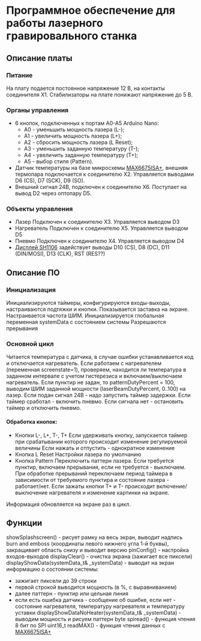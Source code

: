 # Программное обеспечение для работы лазерного гравировального станка
## Описание платы
### Питание
На плату подается постоянное напряжение 12 В, на контакты соединителя X1. Стабилизаторы на плате понижают напряжение до 5 В.
### Органы управления
- 6 кнопок, подключенных к портам А0-А5 Arduino Nano:
    - A0 - уменьшить мощность лазера (L-);
    - A1 - увеличить мощность лазера (L+);
    - A2 - сбросить мощность лазера (L Reset);
    - A3 - уменьшить заданную температуру (T-);
    - A4 - увеличить заданную температуру (T+);
    - A5 - выбор стиля (Pattern).
- Датчик температуры на базе микросхемы [MAX6675ISA+](https://www.chipdip.ru/product/max6675isa-2), внешняя термопара подключается к соединителю X2. Управляется выводами D6 (CS), D7 (SCK), D9 (SO).
- Внешний сигнал 24В, подключен к соединителю X6. Поступает на вывод D2 через оптопару D5.
### Объекты управления
- Лазер
Подключен к соединителю X3. Управляется выводом D3
- Нагреватель
Подключен к соединителю X5. Управляется выводом D5
- Пневмо
Подключен к соединителю X4. Управляется выводом D4
- [Дисплей SH1106](https://www.chipdip.ru/product/1.3inch-oled-b)
задействует выводы D10 (CS), D8 (DC), D11 (DIN/MOSI), D13 (CLK), RST (RES??)
## Описание ПО
### Инициализация
Инициализируются таймеры, конфигурируются входы-выходы, настраиваются подтяжки и кнопки. 
Показывается заставка на экране.
Настраивается частота ШИМ.
Инициализируется глобальная переменная systemData с состоянием системы
Разрешаются прерывания
### Основной цикл
Читается температура с датчика, в случае ошибки устанавливается код и отключается нагреватель. 
Если работаем с нагревателем (переменная screenstate=1), проверяем, находится ли температура в заданном интервале с учетом гистерезиса и включаем/выключаем нагреватель.
Если пунктир не задан, то patternDutyPercent = 100, выводим ШИМ заданной мощности (laserBeamDutyPercent, 0..100) на лазер. 
Если подан сигнал 24В - надо запустить таймер задержки. Если таймер сработал - включить пневмо.
Если сигнала нет - остановить таймер и отключить пневмо. 
#### Обработка кнопок:
- Кнопки L-, L+, T-, T+
Если удерживать кнопку, запускается таймер при срабатывании которого происходит изменение регулируемой величины
Если нажать и отпустить - однократное изменение
- Кнопка L Reset
Настройки лазера по умолчанию
- Кнопка Pattern
Переключить паттерн лазера. Если требуется пунктир, включаем прерывания, если не требуется - выключаем. При обработке прерываний переключаем период таймера в зависимости от требуемого пунктира и состояние лазера - работает/нет.
Если зажаты кнопки T+ и T- происходит включение/выключение нагревателя и изменение картинки на экране.

Информация обновляется на экране раз в цикл.

## Функции
showSplashscreen() - рисует рамку на весь экран, выводит надпись burn and emboss (координаты левого нижнего угла 1-й буквы), закращивает область снизу и выводит версию
pinConfig()  - настройка входов-выходов
displayClear() - очистка экрана (зажигает все пиксели)
displayShowData(systemData_t& \_systemData) - выводит на экран информацию о состоянии системы:
- зажигает пиксели до 39 строки
- первой строкой выводится мощность (в %, с выравниванием)
- далее паттерн - пунктир или цельная линия
- если есть ошибка датчика - сообщение об ошибке, если нет - состояние нагревателя, температуру нагревателя и температуру уставки
displayShowDataNoHeater(systemData_t& \_systemData) - выводим мощность и рисуем паттерн
byte spiread() - функция чтения 8 бит по SPI
uint16_t readMAX() - функция чтения данных с [MAX6675ISA+](https://www.chipdip.ru/product/max6675isa-2)

